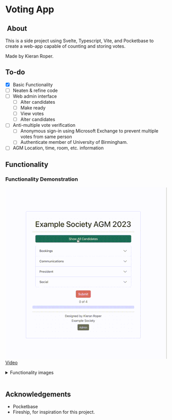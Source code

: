 # Voting App

##  About

This is a side project using Svelte, Typescript, Vite, and Pocketbase to create a web-app capable of counting and storing votes.

Made by Kieran Roper.

## To-do

- [x] Basic Functionality
- [ ] Neaten & refine code
- [ ] Web admin interface
  - [ ] Alter candidates
  - [ ] Make ready
  - [ ] View votes
  - [ ] Alter candidates
- [ ] Anti-multiple vote verification
  - [ ] Anonymous sign-in using Microsoft Exchange to prevent multiple votes from same person
  - [ ] Authenticate member of University of Birmingham.
- [ ] AGM Location, time, room, etc. information

## Functionality

### Functionality Demonstration

![image Functionality demonstration](./docs-imgs/functionality-small.gif)
[Video](https://imgur.com/a/oVvzqsm)

<details> <summary> Functionality images </summary>

![image Voting not ready](./docs-imgs/voting-not-ready.png)
![image Settings](./docs-imgs/settings.png)
![image Voting ready](./docs-imgs/voting-ready.png)
![image Role settings](./docs-imgs/dynamic-role.png)
![image Voting reflects roles dynamically](./docs-imgs/role-dynamic.png)
![image Voting validation](./docs-imgs/voting-validation.png)
![image Voting complete](./docs-imgs/voting-complete.png)
![image Voting stored in database](./docs-imgs/voting-record.png)
</details><br>

## Acknowledgements

- Pocketbase
- Fireship, for inspiration for this project.
  